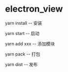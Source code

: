 # electron_view

yarn install -- 安装

yarn start -- 启动

yarn add xxx -- 添加模块

yarn pack -- 打包

yarn dist -- 发布
